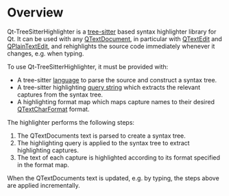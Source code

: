 # Overview

Qt-TreeSitterHighlighter is a [tree-sitter](https://tree-sitter.github.io/tree-sitter/) based syntax highlighter library for Qt.
It can be used with any [QTextDocument](https://doc.qt.io/qt-6/qtextdocument.html), in particular with [QTextEdit](https://doc.qt.io/qt-6/qtextedit.html) and [QPlainTextEdit](https://doc.qt.io/qt-6/qplaintextedit.html), and rehighlights the source code immediately whenever it changes, e.g. when typing.

To use Qt-TreeSitterHighlighter, it must be provided with:

* A tree-sitter [language](https://tree-sitter.github.io/tree-sitter/using-parsers/1-getting-started.html#the-basic-objects) to parse the source and construct a syntax tree.
* A tree-sitter highlighting [query string](https://tree-sitter.github.io/tree-sitter/using-parsers/queries/1-syntax.html) which extracts the relevant captures from the syntax tree.
* A highlighting format map which maps capture names to their desired [QTextCharFormat](https://doc.qt.io/qt-6/qtextcharformat.html) format.

The highlighter performs the following steps:

1. The QTextDocuments text is parsed to create a syntax tree.
2. The highlighting query is applied to the syntax tree to extract highlighting captures.
3. The text of each capture is highlighted according to its format specified in the format map.

When the QTextDocuments text is updated, e.g. by typing, the steps above are applied incrementally.
